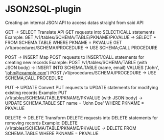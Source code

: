 # JSON2SQL-plugin
Creating an internal JSON API to access datas straight from said API

GET → SELECT
Translate API GET requests into SELECT/CALL statements
Example: GET /v1/tables/SCHEMA/TABLE/PKNAME/PKVALUE → SELECT * FROM SCHEMA.TABLE WHERE PKNAME = PKVALUE
         GET /v1/procedures/SCHEMA/PROCEDURE → USE SCHEMA;CALL PROCEDURE

POST → INSERT
Map POST requests to INSERT/CALL statements for creating new records
Example: POST /v1/tables/SCHEMA/TABLE (with JSON body) → INSERT INTO SCHEMA.TABLE (name, email) VALUES ('John', 'john@example.com')
         POST /v1/procedures/SCHEMA/PROCEDURE → USE SCHEMA;CALL PROCEDURE

PUT → UPDATE
Convert PUT requests to UPDATE statements for modifying existing records
Example: PUT /v1/tables/SCHEMA/TABLE/PKNAME/PKVALUE (with JSON body) → UPDATE SCHEMA.TABLE SET name = 'John Doe' WHERE PKNAME = PKVALUE

DELETE → DELETE
Transform DELETE requests into DELETE statements for removing records
Example: DELETE /v1/tables/SCHEMA/TABLE/PKNAME/PKVALUE → DELETE FROM SCHEMA.TABLE WHERE PKNAME = PKVALUE
